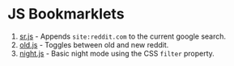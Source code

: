# JS Bookmarklets

1. [sr.js](https://github.com/richardliutl/minimal-scripts/blob/main/bookmarklets/sr.js) - Appends `site:reddit.com` to the current google search.
2. [old.js](https://github.com/richardliutl/minimal-scripts/blob/main/bookmarklets/old.js) - Toggles between old and new reddit.
3. [night.js](https://github.com/richardliutl/minimal-scripts/blob/main/bookmarklets/night.js) - Basic night mode using the CSS `filter` property.
